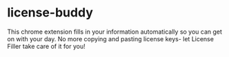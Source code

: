 # license-buddy
This chrome extension fills in your information automatically so you can get on with your day. No more copying and pasting license keys- let License Filler take care of it for you!
